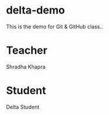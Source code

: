 # delta-demo
This is the demo for Git &amp; GitHub class..

# Teacher
Shradha Khapra

# Student
Delta Student
